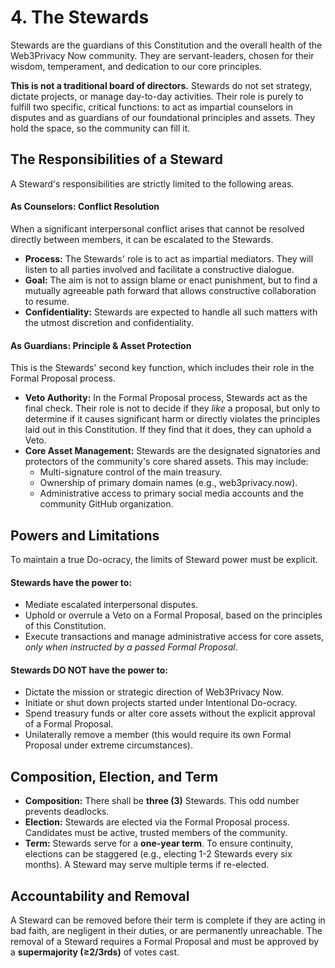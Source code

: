 # 4. The Stewards

Stewards are the guardians of this Constitution and the overall health of the Web3Privacy Now community. They are servant-leaders, chosen for their wisdom, temperament, and dedication to our core principles.

**This is not a traditional board of directors.** Stewards do not set strategy, dictate projects, or manage day-to-day activities. Their role is purely to fulfill two specific, critical functions: to act as impartial counselors in disputes and as guardians of our foundational principles and assets. They hold the space, so the community can fill it.

## The Responsibilities of a Steward

A Steward's responsibilities are strictly limited to the following areas.

#### As Counselors: Conflict Resolution
When a significant interpersonal conflict arises that cannot be resolved directly between members, it can be escalated to the Stewards.

* **Process:** The Stewards' role is to act as impartial mediators. They will listen to all parties involved and facilitate a constructive dialogue.
* **Goal:** The aim is not to assign blame or enact punishment, but to find a mutually agreeable path forward that allows constructive collaboration to resume.
* **Confidentiality:** Stewards are expected to handle all such matters with the utmost discretion and confidentiality.

#### As Guardians: Principle & Asset Protection
This is the Stewards' second key function, which includes their role in the Formal Proposal process.

* **Veto Authority:** In the Formal Proposal process, Stewards act as the final check. Their role is not to decide if they *like* a proposal, but only to determine if it causes significant harm or directly violates the principles laid out in this Constitution. If they find that it does, they can uphold a Veto.
* **Core Asset Management:** Stewards are the designated signatories and protectors of the community's core shared assets. This may include:
    * Multi-signature control of the main treasury.
    * Ownership of primary domain names (e.g., web3privacy.now).
    * Administrative access to primary social media accounts and the community GitHub organization.

## Powers and Limitations

To maintain a true Do-ocracy, the limits of Steward power must be explicit.

#### Stewards have the power to:
* Mediate escalated interpersonal disputes.
* Uphold or overrule a Veto on a Formal Proposal, based on the principles of this Constitution.
* Execute transactions and manage administrative access for core assets, *only when instructed by a passed Formal Proposal*.

#### Stewards DO NOT have the power to:
* Dictate the mission or strategic direction of Web3Privacy Now.
* Initiate or shut down projects started under Intentional Do-ocracy.
* Spend treasury funds or alter core assets without the explicit approval of a Formal Proposal.
* Unilaterally remove a member (this would require its own Formal Proposal under extreme circumstances).

## Composition, Election, and Term

* **Composition:** There shall be **three (3)** Stewards. This odd number prevents deadlocks.
* **Election:** Stewards are elected via the Formal Proposal process. Candidates must be active, trusted members of the community.
* **Term:** Stewards serve for a **one-year term**. To ensure continuity, elections can be staggered (e.g., electing 1-2 Stewards every six months). A Steward may serve multiple terms if re-elected.

## Accountability and Removal

A Steward can be removed before their term is complete if they are acting in bad faith, are negligent in their duties, or are permanently unreachable. The removal of a Steward requires a Formal Proposal and must be approved by a **supermajority (≥2/3rds)** of votes cast.